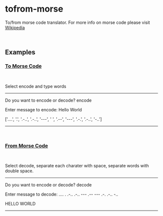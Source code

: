 # tofrom-morse

To/from morse code translator. For more info on morse code please visit [Wikipedia](https://en.wikipedia.org/wiki/Morse_code)

&nbsp;

## Examples
### <span style="text-decoration: underline">To Morse Code</span>
&nbsp;

Select encode and type words

---
Do you want to encode or decode? encode

Enter message to encode: Hello World

['....', '.', '.-..', '.-..', '---', ' ', '.--', '---', '.-.', '.-..', '-..']

---

&nbsp;
&nbsp;
&nbsp;

### <span style="text-decoration: underline">From Morse Code</span>
&nbsp;

Select decode, separate each charater with space, separate words with double space.


---
Do you want to encode or decode? decode

Enter message to decode: .... . .-.. .-.. ---   .-- --- .-. .-.. -..

HELLO WORLD

---

